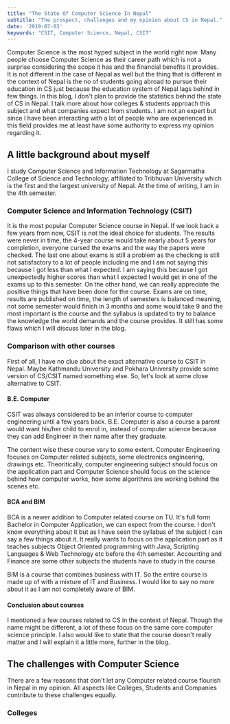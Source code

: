 ```yaml
---
title: "The State Of Computer Science In Nepal"
subtitle: "The prospect, challenges and my opinion about CS in Nepal."
date: '2019-07-03'
keywords: "CSIT, Computer Science, Nepal, CSIT"
---
```


Computer Science is the most hyped subject in the world right now. Many people choose Computer Science as their career path which is not a surprise considering the scope it has and the financial benefits it provides. It is not different in the case of Nepal as well but the thing that is different in the context of Nepal is the no of students going abroad to pursue their education in CS just because the education system of Nepal lags behind in few things. In this blog, I don't plan to provide the statistics behind the state of CS in Nepal. I talk more about how colleges & students approach this subject and what companies expect from students. I am not an expert but since I have been interacting with a lot of people who are experienced in this field provides me at least have some authority to express my opinion regarding it. 

## A little background about myself
I study Computer Science and Information Technology at Sagarmatha College of Science and Technology, affiliated to Tribhuvan University which is the first and the largest university of Nepal. At the time of writing, I am in the 4th semester.  

### Computer Science and Information Technology (CSIT)
It is the most popular Computer Science course in Nepal. If we look back a few years from now, CSIT is not the ideal choice for students. The results were never in time, the 4-year course would take nearly about 5 years for completion, everyone cursed the exams and the way the papers were checked. The last one about exams is still a problem as the checking is still not satisfactory to a lot of people including me and I am not saying this because I got less than what I expected. I am saying this because I got unexpectedly higher scores than what I expected I would get in one of the exams up to this semester. On the other hand, we can really appreciate the positive things that have been done for the course. Exams are on time, results are published on time, the length of semesters is balanced meaning, not some semester would finish in 3 months and some would take 9 and the most important is the course and the syllabus is updated to try to balance the knowledge the world demands and the course provides. It still has some flaws which I will discuss later in the blog.

### Comparison with other courses
First of all, I have no clue about the exact alternative course to CSIT in Nepal. Maybe Kathmandu University and Pokhara University provide some version of CS/CSIT named something else. So, let's look at some close alternative to CSIT.
#### B.E. Computer
CSIT was always considered to be an inferior course to computer engineering until a few years back. B.E. Computer is also a course a parent would want his/her child to enrol in, instead of computer science because they can add Engineer in their name after they graduate. 

The content wise these course vary to some extent. Computer Engineering focuses on Computer related subjects, some electronics engineering, drawings etc. Theoritically, computer engineering subject should focus on the application part and Computer Science should focus on the science behind how computer works, how some algorithms are working behind the scenes etc.

#### BCA and BIM
BCA is a newer addition to Computer related course on TU. It's full form Bachelor in Computer Application, we can expect from the course. I don't know everything about it but as I have seen the syllabus of the subject I can say a few things about it. It really wants to focus on the application part as it teaches subjects Object Oriented programming with Java, Scripting Languages &  Web Technology etc before the 4th semester. Accounting and Finance are some other subjects the students have to study in the course.
 
BIM is a course that combines business with IT. So the entire course is made up of with a mixture of IT and Business. I would like to say no more about it as I am not completely aware of BIM.

#### Conclusion about courses
I mentioned a few courses related to CS in the context of Nepal. Though the name might be different, a lot of these focus on the same core computer science principle. I also would like to state that the course doesn't really matter and I will explain it a little more, further in the blog.

## The challenges with Computer Science
There are a few reasons that don't let any Computer related course flourish in Nepal in my opinion. All aspects like Colleges, Students and Companies contribute to these challenges equally.
### Colleges
